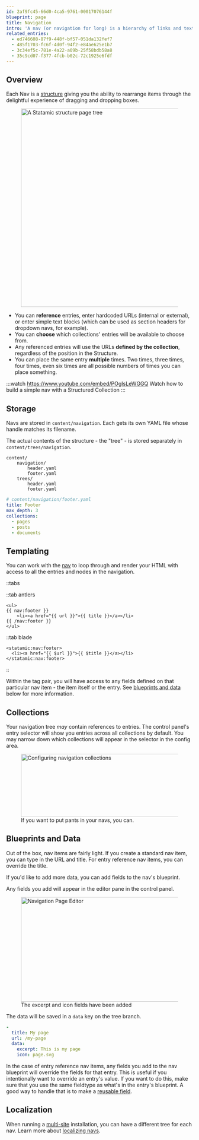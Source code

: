 ```yaml
---
id: 2af9fc45-66d0-4ca5-9761-00017076144f
blueprint: page
title: Navigation
intro: 'A nav (or navigation for long) is a hierarchy of links and text nodes that are used to build navs and menus on the frontend of your site. Trust me, you''ve seen them before. You''re looking at one right now, just move your eyeballs up a little bit. Yeah, there it is.'
related_entries:
  - ed746608-87f9-448f-bf57-051da132fef7
  - 485f1703-fc6f-4d0f-94f2-e84ae625e1b7
  - 3c34ef5c-781e-4a22-a09b-25f58bdb58a8
  - 35c9cd07-f377-4fcb-b02c-72c1925e6fdf
---
```

## Overview

Each Nav is a [structure](/structures) giving you the ability to rearrange items through the delightful experience of dragging and dropping boxes.

<figure>
    <img src="/img/structure.png" alt="A Statamic structure page tree" width="535">
</figure>


- You can **reference** entries, enter hardcoded URLs (internal or external), or enter simple text blocks (which can be used as section headers for dropdown navs, for example).
- You can **choose** which collections' entries will be available to choose from.
- Any referenced entries will use the URLs **defined by the collection**, regardless of the position in the Structure.
- You can place the same entry **multiple** times. Two times, three times, four times, even six times are all possible numbers of times you can place something.


:::watch https://www.youtube.com/embed/POgIsLeWGGQ
Watch how to build a simple nav with a Structured Collection
:::

## Storage

Navs are stored in `content/navigation`. Each gets its own YAML file whose handle matches its filename.

The actual contents of the structure - the "tree" - is stored separately in `content/trees/navigation`.

``` files theme:serendipity-light
content/
    navigation/
        header.yaml
        footer.yaml
    trees/
        header.yaml
        footer.yaml
```

``` yaml
# content/navigation/footer.yaml
title: Footer
max_depth: 3
collections:
  - pages
  - posts
  - documents
```

## Templating

You can work with the [nav](/tags/nav) to loop through and render your HTML with access to all the entries and nodes in the navigation.

::tabs

::tab antlers
```antlers
<ul>
{{ nav:footer }}
    <li><a href="{{ url }}">{{ title }}</a></li>
{{ /nav:footer }}
</ul>
```
::tab blade
```blade
<statamic:nav:footer>
  <li><a href="{{ $url }}">{{ $title }}</a></li>
</statamic:nav:footer>
```
::

Within the tag pair, you will have access to any fields defined on that particular nav item - the item itself or the entry. See [blueprints and data](#blueprints-and-data) below for more information.

## Collections

Your navigation tree _may_ contain references to entries. The control panel's entry selector will show you entries across all collections by default. You may narrow down which collections will appear in the selector in the config area.

<figure>
    <img src="/img/navigation-collection-picker.png" alt="Configuring navigation collections" width="556" height="170">
    <figcaption>If you want to put pants in your navs, you can.</figcaption>
</figure>

## Blueprints and Data

Out of the box, nav items are fairly light. If you create a standard nav item, you can type in the URL and title. For entry reference nav items, you can override the title.

If you'd like to add more data, you can add fields to the nav's blueprint.

Any fields you add will appear in the editor pane in the control panel.

<figure>
    <img src="/img/navigation-page-editor.png" alt="Navigation Page Editor" width="448" height="282">
    <figcaption>The excerpt and icon fields have been added</figcaption>
</figure>

The data will be saved in a `data` key on the tree branch.

``` yaml
-
  title: My page
  url: /my-page
  data:
    excerpt: This is my page
    icon: page.svg
```

In the case of entry reference nav items, any fields you add to the nav blueprint will override the fields for that entry. This is useful if you intentionally want to override an entry's value. If you want to do this, make sure that you use the same fieldtype as what's in the entry's blueprint. A good way to handle that is to make a [reusable field](/blueprints#reusable-fields).


## Localization

When running a [multi-site](/multi-site) installation, you can have a different tree for each nav. Learn more about [localizing navs](/tips/localizing-navigation).
